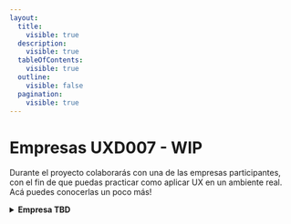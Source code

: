 ```yaml
---
layout:
  title:
    visible: true
  description:
    visible: true
  tableOfContents:
    visible: true
  outline:
    visible: false
  pagination:
    visible: true
---
```


# Empresas UXD007 - WIP

Durante el proyecto colaborarás con una de las empresas participantes, con el fin de que puedas practicar como aplicar UX en un ambiente real. Acá puedes conocerlas un poco más!

<details>

<summary><strong>Empresa TBD</strong></summary>

TBD

### Reto

TBD\
Recursos:

* Link al pitch →
* Link al Brief del proyecto →
* Link a la carpeta de la empresa →

### Squad

<mark style="background-color:green;">**Equipos por squad: #**</mark>

**Product Owner:** TBD\
TBD 💛🔥

**Coach designada:** TBD



### Aspectos a considerar

👉 TBD

👉 TBD

</details>

